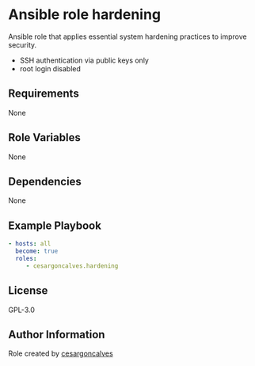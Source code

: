 Ansible role hardening
=========

Ansible role that applies essential system hardening practices to improve security.

- SSH authentication via public keys only
- root login disabled

Requirements
------------

None

Role Variables
--------------

None

Dependencies
------------

None

Example Playbook
----------------

```yaml
- hosts: all
  become: true
  roles:
     - cesargoncalves.hardening 
```

License
-------

GPL-3.0

Author Information
------------------

Role created by [cesargoncalves](https://github.com/cesargoncalves)

